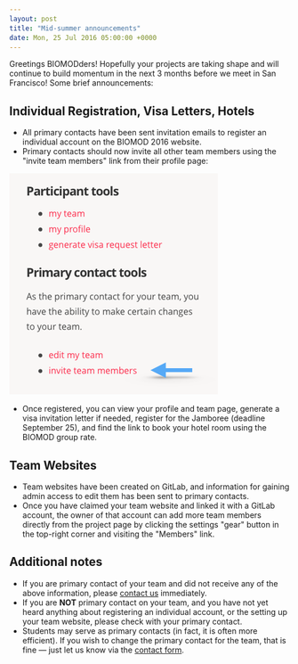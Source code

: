 ```yaml
---
layout: post
title: "Mid-summer announcements"
date: Mon, 25 Jul 2016 05:00:00 +0000
---
```


Greetings BIOMODders! Hopefully your projects are taking shape and will continue to build momentum in the next 3 months before we meet in San Francisco! Some brief announcements:

## Individual Registration, Visa Letters, Hotels

- All primary contacts have been sent invitation emails to register an individual account on the BIOMOD 2016 website.
- Primary contacts should now invite all other team members using the "invite team members" link from their profile page:

<img src="/assets/images/invite-team-members.png" />

- Once registered, you can view your profile and team page, generate a visa invitation letter if needed, register for the Jamboree (deadline September 25), and find the link to book your hotel room using the BIOMOD group rate.


## Team Websites

- Team websites have been created on GitLab, and information for gaining admin access to edit them has been sent to primary contacts.
- Once you have claimed your team website and linked it with a GitLab account, the owner of that account can add more team members directly from the project page by clicking the settings "gear" button in the top-right corner and visiting the "Members" link.

## Additional notes

- If you are primary contact of your team and did not receive any of the above information, please [contact us](/contact) immediately.
- If you are **NOT** primary contact on your team, and you have not yet heard anything about registering an individual account, or the setting up your team website, please check with your primary contact.
- Students may serve as primary contacts (in fact, it is often more efficient). If you wish to change the primary contact for the team, that is fine — just let us know via the [contact form](/contact).